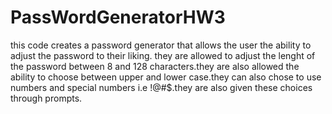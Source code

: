 # PassWordGeneratorHW3
this code creates a password generator that allows the user the ability to adjust the password to their liking. they are allowed to adjust the lenght of the password between 8 and 128 characters.they are also allowed the ability to choose between upper and lower case.they can also chose to use numbers and special numbers i.e !@#$.they are also given these choices through prompts.
